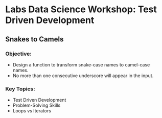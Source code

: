 # Labs Data Science Workshop: Test Driven Development 
## Snakes to Camels

### Objective:
- Design a function to transform snake-case names to camel-case names.
- No more than one consecutive underscore will appear in the input.

### Key Topics:
- Test Driven Development
- Problem-Solving Skills
- Loops vs Iterators
